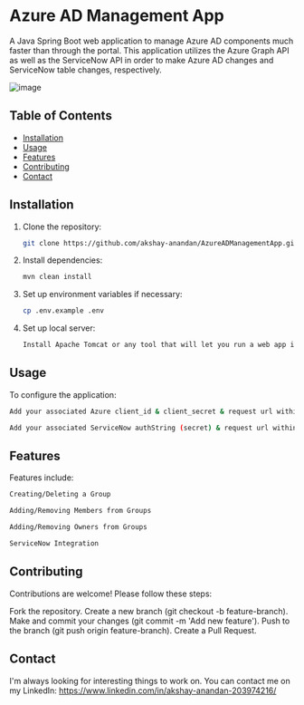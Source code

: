 # Azure AD Management App

A Java Spring Boot web application to manage Azure AD components much faster than through the portal. This application utilizes the Azure Graph API as well as the ServiceNow API in order to make Azure AD changes and ServiceNow table changes, respectively. 

![image](https://github.com/user-attachments/assets/be42acf9-19d6-4252-ab2a-f485bc833f0e)


## Table of Contents

- [Installation](#installation)
- [Usage](#usage)
- [Features](#features)
- [Contributing](#contributing)
- [Contact](#contact)

## Installation

1. Clone the repository:
   ```bash
   git clone https://github.com/akshay-anandan/AzureADManagementApp.git
   ```
2. Install dependencies:
   ```bash
   mvn clean install
   ```
3. Set up environment variables if necessary:
   ```bash
   cp .env.example .env
   ```
4. Set up local server:
   ```bash
   Install Apache Tomcat or any tool that will let you run a web app in localhost
   ```

## **Usage**

To configure the application:
```bash
Add your associated Azure client_id & client_secret & request url within the GraphToken class
```
```bash
Add your associated ServiceNow authString (secret) & request url within the ServiceNow class
```

## **Features**
Features include:
```bash
Creating/Deleting a Group
```
```bash
Adding/Removing Members from Groups 
```
```bash
Adding/Removing Owners from Groups
```
```bash
ServiceNow Integration
```

## **Contributing**
Contributions are welcome! Please follow these steps:

Fork the repository.
Create a new branch (git checkout -b feature-branch).
Make and commit your changes (git commit -m 'Add new feature').
Push to the branch (git push origin feature-branch).
Create a Pull Request.

## **Contact**
I'm always looking for interesting things to work on. You can contact me on my LinkedIn: https://www.linkedin.com/in/akshay-anandan-203974216/ 
